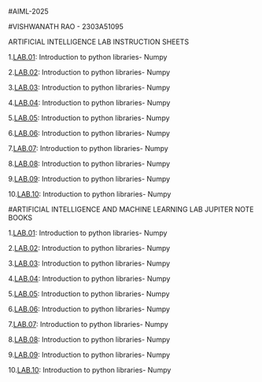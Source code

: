 #AIML-2025

#VISHWANATH RAO - 2303A51095

ARTIFICIAL INTELLIGENCE LAB INSTRUCTION SHEETS

1.[LAB.01](https://github.com/2303a51095/AIML/blob/main/AIML_A1%20(1).pdf): Introduction to python libraries- Numpy

2.[LAB.02](https://github.com/2303a51095/AIML/blob/main/AIML_A2.pdf): Introduction to python libraries- Numpy

3.[LAB.03](https://github.com/2303a51095/AIML/blob/main/AIML_A3.pdf): Introduction to python libraries- Numpy

4.[LAB.04](https://github.com/2303a51095/AIML/blob/main/AIML_A4.pdf): Introduction to python libraries- Numpy

5.[LAB.05](https://github.com/2303a51095/AIML/blob/main/AIML_A5.pdf): Introduction to python libraries- Numpy

6.[LAB.06](https://github.com/2303a51095/AIML/blob/main/AIML_A6.pdf): Introduction to python libraries- Numpy

7.[LAB.07](https://github.com/2303a51095/AIML/blob/main/AIML_A7.pdf): Introduction to python libraries- Numpy

8.[LAB.08](https://github.com/2303a51095/AIML/blob/main/AIML_A8.pdf): Introduction to python libraries- Numpy

9.[LAB.09](): Introduction to python libraries- Numpy

10.[LAB.10](): Introduction to python libraries- Numpy

#ARTIFICIAL INTELLIGENCE AND MACHINE LEARNING LAB JUPITER NOTE BOOKS

1.[LAB.01](https://github.com/2303a51095/AIML/blob/main/AIML_LAB_01.ipynb): Introduction to python libraries- Numpy

2.[LAB.02](https://github.com/2303a51095/AIML/blob/main/Lab02_AIML_.ipynb): Introduction to python libraries- Numpy

3.[LAB.03](https://github.com/2303a51095/AIML/blob/main/Lab3_AIML.ipynb): Introduction to python libraries- Numpy

4.[LAB.04](https://github.com/2303a51095/AIML/blob/main/LAB_AIML_4.ipynb): Introduction to python libraries- Numpy

5.[LAB.05](https://github.com/2303a51095/AIML/blob/main/LAB_05_AIML.ipynb): Introduction to python libraries- Numpy

6.[LAB.06](https://github.com/2303a51095/AIML/blob/main/Lab_6_AIML.ipynb): Introduction to python libraries- Numpy

7.[LAB.07](https://github.com/2303a51095/AIML/blob/main/Lab-7_AIML.ipynb): Introduction to python libraries- Numpy

8.[LAB.08](https://github.com/2303a51095/AIML/blob/main/Lab-8_AIML%20(1).ipynb): Introduction to python libraries- Numpy

9.[LAB.09](): Introduction to python libraries- Numpy

10.[LAB.10](): Introduction to python libraries- Numpy

